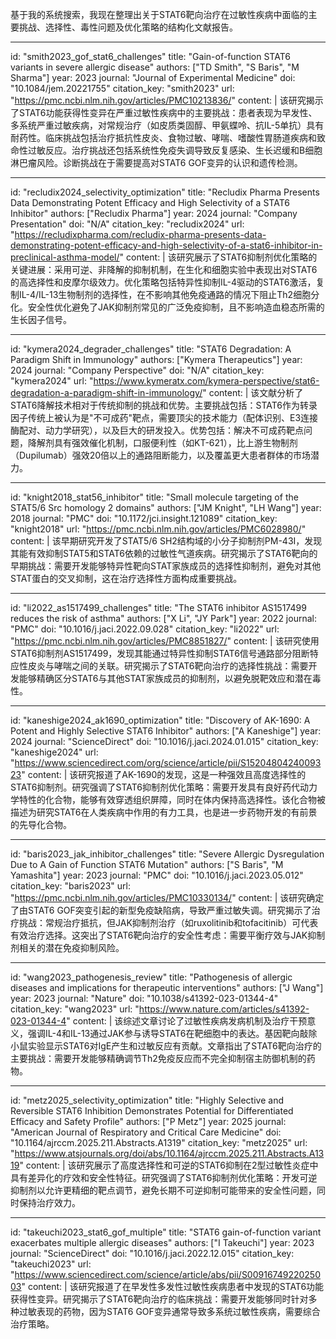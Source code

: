 基于我的系统搜索，我现在整理出关于STAT6靶向治疗在过敏性疾病中面临的主要挑战、选择性、毒性问题及优化策略的结构化文献报告。

----
id: "smith2023_gof_stat6_challenges"
title: "Gain-of-function STAT6 variants in severe allergic disease"
authors: ["TD Smith", "S Baris", "M Sharma"]
year: 2023
journal: "Journal of Experimental Medicine"
doi: "10.1084/jem.20221755"
citation_key: "smith2023"
url: "https://pmc.ncbi.nlm.nih.gov/articles/PMC10213836/"
content: |
  该研究揭示了STAT6功能获得性变异在严重过敏性疾病中的主要挑战：患者表现为早发性、多系统严重过敏疾病，对常规治疗（如皮质类固醇、甲氨蝶呤、抗IL-5单抗）具有耐药性。临床挑战包括治疗抵抗性皮炎、食物过敏、哮喘、嗜酸性胃肠道疾病和致命性过敏反应。治疗挑战还包括系统性免疫失调导致反复感染、生长迟缓和B细胞淋巴瘤风险。诊断挑战在于需要提高对STAT6 GOF变异的认识和遗传检测。

----
id: "recludix2024_selectivity_optimization"
title: "Recludix Pharma Presents Data Demonstrating Potent Efficacy and High Selectivity of a STAT6 Inhibitor"
authors: ["Recludix Pharma"]
year: 2024
journal: "Company Presentation"
doi: "N/A"
citation_key: "recludix2024"
url: "https://recludixpharma.com/recludix-pharma-presents-data-demonstrating-potent-efficacy-and-high-selectivity-of-a-stat6-inhibitor-in-preclinical-asthma-model/"
content: |
  该研究展示了STAT6抑制剂优化策略的关键进展：采用可逆、非降解的抑制机制，在生化和细胞实验中表现出对STAT6的高选择性和皮摩尔级效力。优化策略包括特异性抑制IL-4驱动的STAT6激活，复制IL-4/IL-13生物制剂的选择性，在不影响其他免疫通路的情况下阻止Th2细胞分化。安全性优化避免了JAK抑制剂常见的广泛免疫抑制，且不影响造血稳态所需的生长因子信号。

----
id: "kymera2024_degrader_challenges"
title: "STAT6 Degradation: A Paradigm Shift in Immunology"
authors: ["Kymera Therapeutics"]
year: 2024
journal: "Company Perspective"
doi: "N/A"
citation_key: "kymera2024"
url: "https://www.kymeratx.com/kymera-perspective/stat6-degradation-a-paradigm-shift-in-immunology/"
content: |
  该文献分析了STAT6降解技术相对于传统抑制的挑战和优势。主要挑战包括：STAT6作为转录因子传统上被认为是"不可成药"靶点，需要顶尖的技术能力（配体识别、E3连接酶配对、动力学研究），以及巨大的研发投入。优势包括：解决不可成药靶点问题，降解剂具有强效催化机制，口服便利性（如KT-621），比上游生物制剂（Dupilumab）强效20倍以上的通路阻断能力，以及覆盖更大患者群体的市场潜力。

----
id: "knight2018_stat56_inhibitor"
title: "Small molecule targeting of the STAT5/6 Src homology 2 domains"
authors: ["JM Knight", "LH Wang"]
year: 2018
journal: "PMC"
doi: "10.1172/jci.insight.121089"
citation_key: "knight2018"
url: "https://pmc.ncbi.nlm.nih.gov/articles/PMC6028980/"
content: |
  该早期研究开发了STAT5/6 SH2结构域的小分子抑制剂PM-43I，发现其能有效抑制STAT5和STAT6依赖的过敏性气道疾病。研究揭示了STAT6靶向的早期挑战：需要开发能够特异性靶向STAT家族成员的选择性抑制剂，避免对其他STAT蛋白的交叉抑制，这在治疗选择性方面构成重要挑战。

----
id: "li2022_as1517499_challenges"
title: "The STAT6 inhibitor AS1517499 reduces the risk of asthma"
authors: ["X Li", "JY Park"]
year: 2022
journal: "PMC"
doi: "10.1016/j.jaci.2022.09.028"
citation_key: "li2022"
url: "https://pmc.ncbi.nlm.nih.gov/articles/PMC8851827/"
content: |
  该研究使用STAT6抑制剂AS1517499，发现其能通过特异性抑制STAT6信号通路部分阻断特应性皮炎与哮喘之间的关联。研究揭示了STAT6靶向治疗的选择性挑战：需要开发能够精确区分STAT6与其他STAT家族成员的抑制剂，以避免脱靶效应和潜在毒性。

----
id: "kaneshige2024_ak1690_optimization"
title: "Discovery of AK-1690: A Potent and Highly Selective STAT6 Inhibitor"
authors: ["A Kaneshige"]
year: 2024
journal: "ScienceDirect"
doi: "10.1016/j.jaci.2024.01.015"
citation_key: "kaneshige2024"
url: "https://www.sciencedirect.com/org/science/article/pii/S1520480424009323"
content: |
  该研究报道了AK-1690的发现，这是一种强效且高度选择性的STAT6抑制剂。研究强调了STAT6抑制剂优化策略：需要开发具有良好药代动力学特性的化合物，能够有效穿透组织屏障，同时在体内保持高选择性。该化合物被描述为研究STAT6在人类疾病中作用的有力工具，也是进一步药物开发的有前景的先导化合物。

----
id: "baris2023_jak_inhibitor_challenges"
title: "Severe Allergic Dysregulation Due to A Gain of Function STAT6 Mutation"
authors: ["S Baris", "M Yamashita"]
year: 2023
journal: "PMC"
doi: "10.1016/j.jaci.2023.05.012"
citation_key: "baris2023"
url: "https://pmc.ncbi.nlm.nih.gov/articles/PMC10330134/"
content: |
  该研究确定了由STAT6 GOF突变引起的新型免疫缺陷病，导致严重过敏失调。研究揭示了治疗挑战：常规治疗抵抗，但JAK抑制剂治疗（如ruxolitinib和tofacitinib）可代表有效治疗选择。这突出了STAT6靶向治疗的安全性考虑：需要平衡疗效与JAK抑制剂相关的潜在免疫抑制风险。

----
id: "wang2023_pathogenesis_review"
title: "Pathogenesis of allergic diseases and implications for therapeutic interventions"
authors: ["J Wang"]
year: 2023
journal: "Nature"
doi: "10.1038/s41392-023-01344-4"
citation_key: "wang2023"
url: "https://www.nature.com/articles/s41392-023-01344-4"
content: |
  该综述文章讨论了过敏性疾病发病机制及治疗干预意义，强调IL-4和IL-13通过JAK参与诱导STAT6在靶细胞中的表达。基因靶向敲除小鼠实验显示STAT6对IgE产生和过敏反应有贡献。文章指出了STAT6靶向治疗的主要挑战：需要开发能够精确调节Th2免疫反应而不完全抑制宿主防御机制的药物。

----
id: "metz2025_selectivity_optimization"
title: "Highly Selective and Reversible STAT6 Inhibition Demonstrates Potential for Differentiated Efficacy and Safety Profile"
authors: ["P Metz"]
year: 2025
journal: "American Journal of Respiratory and Critical Care Medicine"
doi: "10.1164/ajrccm.2025.211.Abstracts.A1319"
citation_key: "metz2025"
url: "https://www.atsjournals.org/doi/abs/10.1164/ajrccm.2025.211.Abstracts.A1319"
content: |
  该研究展示了高度选择性和可逆的STAT6抑制在2型过敏性炎症中具有差异化的疗效和安全性特征。研究强调了STAT6抑制剂优化策略：开发可逆抑制剂以允许更精细的靶点调节，避免长期不可逆抑制可能带来的安全性问题，同时保持治疗效力。

----
id: "takeuchi2023_stat6_gof_multiple"
title: "STAT6 gain-of-function variant exacerbates multiple allergic diseases"
authors: ["I Takeuchi"]
year: 2023
journal: "ScienceDirect"
doi: "10.1016/j.jaci.2022.12.015"
citation_key: "takeuchi2023"
url: "https://www.sciencedirect.com/science/article/abs/pii/S0091674922025003"
content: |
  该研究报道了在早发性多发性过敏性疾病患者中发现的STAT6功能获得性变异。研究揭示了STAT6靶向治疗的临床挑战：需要开发能够同时针对多种过敏表现的药物，因为STAT6 GOF变异通常导致多系统过敏性疾病，需要综合治疗策略。